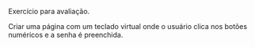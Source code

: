 Exercício para avaliação.

Criar uma página com um teclado virtual onde o usuário clica nos botões numéricos e a senha é preenchida.
